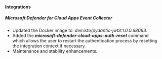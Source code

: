 
#### Integrations

##### Microsoft Defender for Cloud Apps Event Collector
- Updated the Docker image to: *demisto/pydantic-jwt3:1.0.0.68063*.
- Added the ***microsoft-defender-cloud-apps-auth-reset*** command which allows the user to restart the authentication process by resetting the integration context if necessary.
- Maintenance and stability enhancements.

